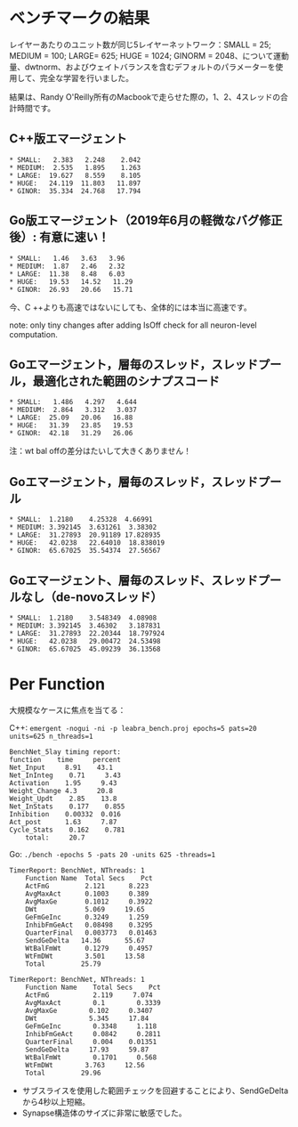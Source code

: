 # ベンチマークの結果

レイヤーあたりのユニット数が同じ5レイヤーネットワーク：SMALL = 25; MEDIUM = 100; LARGE= 625; HUGE = 1024; GINORM = 2048、について運動量、dwtnorm、およびウェイトバランスを含むデフォルトのパラメーターを使用して、完全な学習を行いました。

結果は、Randy O'Reilly所有のMacbookで走らせた際の，1、2、4スレッドの合計時間です。

## C++版エマージェント

```
* SMALL:   2.383   2.248    2.042
* MEDIUM:  2.535   1.895    1.263
* LARGE:  19.627   8.559    8.105
* HUGE:   24.119  11.803   11.897
* GINOR:  35.334  24.768   17.794
```

## Go版エマージェント（2019年6月の軽微なバグ修正後）: 有意に速い！

```
* SMALL:   1.46   3.63   3.96
* MEDIUM:  1.87   2.46   2.32
* LARGE:  11.38   8.48   6.03
* HUGE:   19.53   14.52   11.29
* GINOR:  26.93   20.66   15.71
```

今、C ++よりも高速ではないにしても、全体的には本当に高速です。

note: only tiny changes after adding IsOff check for all neuron-level computation.

## Goエマージェント，層毎のスレッド，スレッドプール，最適化された範囲のシナプスコード

```
* SMALL:   1.486   4.297   4.644
* MEDIUM:  2.864   3.312   3.037
* LARGE:  25.09   20.06   16.88
* HUGE:   31.39   23.85   19.53
* GINOR:  42.18   31.29   26.06
```

注：wt bal offの差分はたいして大きくありません！

## Goエマージェント，層毎のスレッド，スレッドプール

```
* SMALL:  1.2180    4.25328  4.66991
* MEDIUM: 3.392145  3.631261  3.38302
* LARGE:  31.27893  20.91189 17.828935
* HUGE:   42.0238   22.64010  18.838019
* GINOR:  65.67025  35.54374  27.56567
```

## Goエマージェント、層毎のスレッド、スレッドプールなし（de-novoスレッド）

```
* SMALL:  1.2180    3.548349  4.08908
* MEDIUM: 3.392145  3.46302   3.187831
* LARGE:  31.27893  22.20344  18.797924
* HUGE:   42.0238   29.00472  24.53498
* GINOR:  65.67025  45.09239  36.13568
```

# Per Function

大規模なケースに焦点を当てる：

C++: `emergent -nogui -ni -p leabra_bench.proj epochs=5 pats=20 units=625 n_threads=1`

```
BenchNet_5lay timing report:
function  	time     percent 
Net_Input     8.91    43.1
Net_InInteg	   0.71     3.43
Activation    1.95     9.43
Weight_Change 4.3     20.8
Weight_Updt	   2.85    13.8
Net_InStats	   0.177    0.855
Inhibition    0.00332  0.016
Act_post      1.63     7.87
Cycle_Stats	   0.162    0.781
    total:	   20.7
```

Go: `./bench -epochs 5 -pats 20 -units 625 -threads=1`

```
TimerReport: BenchNet, NThreads: 1
    Function Name  Total Secs    Pct
    ActFmG         2.121      8.223
    AvgMaxAct      0.1003     0.389
    AvgMaxGe       0.1012     0.3922
    DWt            5.069     19.65
    GeFmGeInc      0.3249     1.259
    InhibFmGeAct   0.08498    0.3295
    QuarterFinal   0.003773   0.01463
    SendGeDelta   14.36      55.67
    WtBalFmWt      0.1279     0.4957
    WtFmDWt        3.501     13.58
    Total         25.79
```

```
TimerReport: BenchNet, NThreads: 1
    Function Name    Total Secs    Pct
    ActFmG           2.119     7.074
    AvgMaxAct        0.1        0.3339
    AvgMaxGe        0.102     0.3407
    DWt             5.345     17.84
    GeFmGeInc        0.3348     1.118
    InhibFmGeAct     0.0842     0.2811
    QuarterFinal     0.004    0.01351
    SendGeDelta     17.93     59.87
    WtBalFmWt        0.1701     0.568
    WtFmDWt        3.763     12.56
    Total         29.96
```

- サブスライスを使用した範囲チェックを回避することにより、SendGeDeltaから4秒以上短縮。
- Synapse構造体のサイズに非常に敏感でした。

